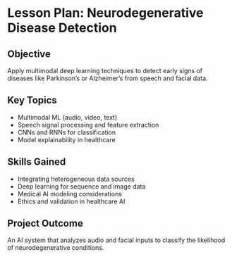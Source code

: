 # Lesson Plan: Neurodegenerative Disease Detection

## Objective
Apply multimodal deep learning techniques to detect early signs of diseases like Parkinson’s or Alzheimer’s from speech and facial data.

## Key Topics
- Multimodal ML (audio, video, text)
- Speech signal processing and feature extraction
- CNNs and RNNs for classification
- Model explainability in healthcare

## Skills Gained
- Integrating heterogeneous data sources
- Deep learning for sequence and image data
- Medical AI modeling considerations
- Ethics and validation in healthcare AI

## Project Outcome
An AI system that analyzes audio and facial inputs to classify the likelihood of neurodegenerative conditions.
